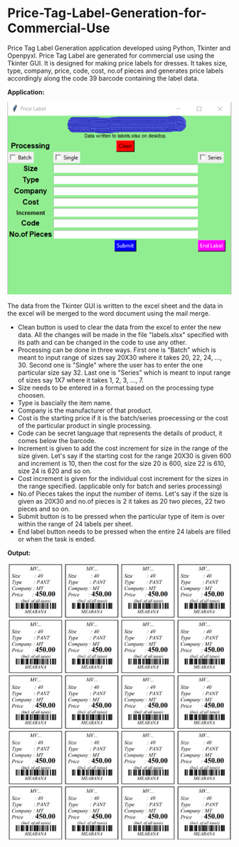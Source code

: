 # Price-Tag-Label-Generation-for-Commercial-Use
Price Tag Label Generation application developed using Python, Tkinter and Openpyxl.
Price Tag Label are generated for commercial use using the Tkinter GUI. It is designed for making price labels for dresses. It takes size, type, company, price, code, cost, no.of pieces and generates price labels accordingly along the code 39 barcode containing the label data.

**Application:**

![](tempsnip.png)

The data from the Tkinter GUI is written to the excel sheet and the data in the excel will be merged to the word document using the mail merge.

- Clean button is used to clear the data from the excel to enter the new data. All the changes will be made in the file "labels.xlsx" specified with its path and can be changed in the code to use any other.
- Processing can be done in three ways. First one is "Batch" which is meant to input range of sizes say 20X30 where it takes 20, 22, 24, ..., 30. Second one is "Single" where the user has to enter the one particular size say 32. Last one is "Series" which is meant to input range of sizes say 1X7 where it takes 1, 2, 3, ..., 7.
- Size needs to be entered in a format based on the processing type choosen.
- Type is bascially the item name.
- Company is the manufacturer of that product.
- Cost is the starting price if it is the batch/series proecessing or the cost of the particular product in single processing.
- Code can be secret language that represents the details of product, it comes below the barcode.
- Increment is given to add the cost increment for size in the range of the size given. Let's say if the starting cost for the range 20X30 is given 600 and increment is 10, then the cost for the size 20 is 600, size 22 is 610, size 24 is 620 and so on.
- Cost increment is given for the individual cost increment for the sizes in the range specified. (applicable only for batch and series processing)
- No.of Pieces takes the input the number of items. Let's say if the size is given as 20X30 and no.of pieces is 2 it takes as 20 two pieces, 22 two pieces and so on.
-  Submit button is to be pressed when the particular type of item is over within the range of 24 labels per sheet.
- End label button needs to be pressed when the entire 24 labels are filled or when the task is ended.

**Output:**

![](PriceLabel.jpg)
